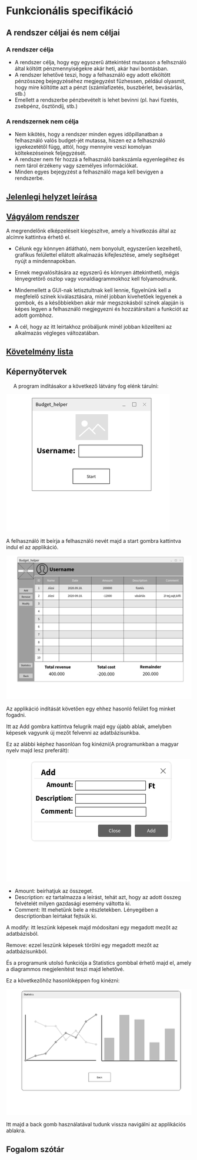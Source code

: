 # Funkcionális specifikáció

## A rendszer céljai és nem céljai

### A rendszer célja

- A rendszer célja, hogy egy egyszerű áttekintést mutasson a felhsználó által költött pénzmennyiségekre akár heti, akár havi bontásban.
- A rendszer lehetővé teszi, hogy a felhasználó egy adott elköltött pénzösszeg bejegyzéséhez megjegyzést fűzhessen, például olyasmit, hogy mire költötte azt a pénzt (számlafizetés, buszbérlet, bevásárlás, stb.)
- Emellett a rendszerbe pénzbevételt is lehet bevinni (pl. havi fizetés, zsebpénz, ösztöndíj, stb.)

### A rendszernek nem célja

- Nem kikötés, hogy a rendszer minden egyes időpillanatban a felhasználó valós budget-jét mutassa, hiszen ez a felhasználó igyekezetétől függ, attól, hogy mennyire veszi komolyan költekezéseinek feljegyzését.
- A rendszer nem fér hozzá a felhasználó bankszámla egyenlegéhez és nem tárol érzékeny vagy személyes információkat.
- Minden egyes bejegyzést a felhasználó maga kell bevigyen a rendszerbe.


## [Jelenlegi helyzet leírása](kovspecifikacio.md#1-jelenlegi-helyzet)


## [Vágyálom rendszer](kovspecifikacio.md#2-vágyálom-rendszer)

A megrendelőnk elképzeléseit kiegészítve, amely a hivatkozás által az alcímre kattintva érhető el. 

- Célunk egy könnyen átlátható, nem bonyolult, egyszerűen kezelhető, grafikus felülettel ellátott
alkalmazás kifejlesztése, amely segítséget nyújt a mindennapokban.

- Ennek megvalósítására az egyszerű és könnyen áttekinthető, mégis lényegretörő oszlop vagy 
vonaldiagrammokhoz kell folyamodnunk.

- Mindemellett a GUI-nak letisztultnak kell lennie, figyelnünk kell a megfelelő színek kiválasztására, minél jobban 
kivehetőek legyenek a gombok, és a későbbiekben akár már megszokásból színek alapján is képes legyen a felhasználó megjegyezni és hozzátársítani a funkciót az
adott gombhoz.

- A cél, hogy az itt leírtakhoz próbáljunk minél jobban közelíteni az alkalmazás végleges változatában.


## [Követelmény lista](kovspecifikacio.md#6-követelménylista)

## Képernyőtervek

&nbsp;&nbsp;&nbsp;&nbsp; A program indításakor a következő látvány fog elénk tárulni:

![Login Stage raw](Resources/LoginStage.png)

A felhasználó itt beírja a felhasználó nevét majd a start gombra kattintva indul el az applikáció.

![App Stage raw](Resources/AppStage.png)

Az applikáció indítását követően egy ehhez hasonló felület fog minket fogadni.

Itt az Add gombra kattintva felugrik majd egy újabb ablak, amelyben képesek vagyunk új mezőt felvenni az adatbázisunkba.

Ez az alábbi képhez hasonlóan fog kinézni(A programunkban a magyar nyelv majd lesz preferált):

![Add Stage raw](Resources/AddStage.png)

- Amount: beírhatjuk az összeget.
- Description: ez tartalmazza a leírást, tehát azt, hogy az adott összeg felvételét milyen gazdasági esemény váltotta ki.
- Comment: Itt mehetünk bele a részletekben. Lényegében a descriptionban leírtakat fejtsük ki.

A modify: itt leszünk képesek majd módosítani egy megadott mezőt az adatbázisból.

Remove: ezzel leszünk képesek törölni egy megadott mezőt az adatbázisunkból.

És a programunk utolsó funkciója a Statistics gombbal érhető majd el, amely a diagrammos megjelenítést teszi majd lehetővé.

Ez a következőhöz hasonlóképpen fog kinézni:

![Statistics Stage raw](Resources/StatisticsStage.png)


Itt majd a back gomb használatával tudunk vissza navigálni az applikációs ablakra.
## Fogalom szótár




